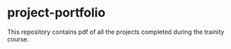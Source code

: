 # project-portfolio

This repository contains pdf of all the projects completed during the trainity course.
